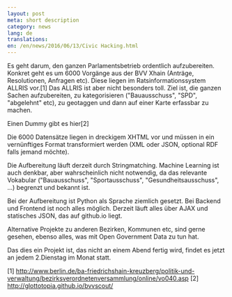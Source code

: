 ```yaml
---
layout: post
meta: short description
category: news
lang: de
translations:
en: /en/news/2016/06/13/Civic Hacking.html
---
```


Es geht darum, den ganzen Parlamentsbetrieb ordentlich aufzubereiten. Konkret geht es um 6000 Vorgänge aus der BVV Xhain (Anträge, Resolutionen, Anfragen etc). Diese liegen im Ratsinformationssystem ALLRIS vor.[1] Das ALLRIS ist aber nicht besonders toll. Ziel ist, die ganzen Sachen aufzubereiten, zu kategorisieren ("Bauausschuss", "SPD", "abgelehnt" etc), zu geotaggen und dann auf einer Karte erfassbar zu machen.

Einen Dummy gibt es hier[2]

Die 6000 Datensätze liegen in dreckigem XHTML vor und müssen in ein vernünftiges Format transformiert werden (XML oder JSON, optional RDF falls jemand möchte).

Die Aufbereitung läuft derzeit durch Stringmatching. Machine Learning ist auch denkbar, aber wahrscheinlich nicht notwendig, da das relevante Vokabular ("Bauausschuss", "Sportausschuss", "Gesundheitsausschuss", ...) begrenzt und bekannt ist.

Bei der Aufbereitung ist Python als Sprache ziemlich gesetzt. Bei Backend und Frontend ist noch alles möglich. Derzeit läuft alles über AJAX und statisches JSON, das auf github.io liegt.

Alternative Projekte zu anderen Bezirken, Kommunen etc, sind gerne gesehen, ebenso alles, was mit Open Government Data zu tun hat.

Das dies ein Projekt ist, das nicht an einem Abend fertig wird, findet es jetzt an jedem 2.Dienstag im Monat statt.

[1] http://www.berlin.de/ba-friedrichshain-kreuzberg/politik-und-verwaltung/bezirksverordnetenversammlung/online/vo040.asp
[2] http://glottotopia.github.io/bvvscout/
